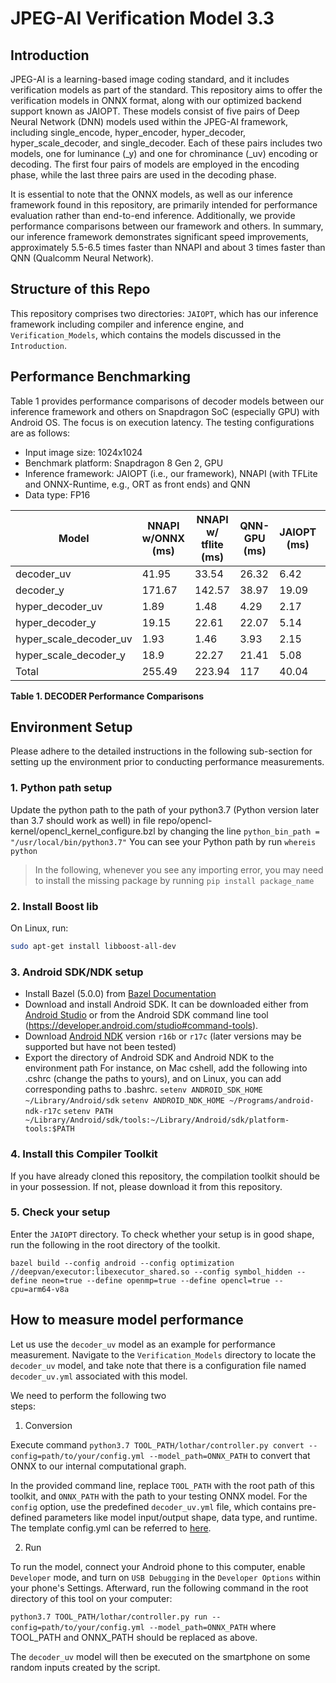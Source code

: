 # JPEG-AI Verification Model 3.3

## Introduction
JPEG-AI is a learning-based image coding standard, and it includes verification models as part of the standard. This repository aims to offer the verification models in ONNX format, along with our optimized backend support known as JAIOPT. These models consist of five pairs of Deep Neural Network (DNN) models used within the JPEG-AI framework, including single_encode, hyper_encoder, hyper_decoder, hyper_scale_decoder, and single_decoder. Each of these pairs includes two models, one for luminance (_y) and one for chrominance (_uv) encoding or decoding. The first four pairs of models are employed in the encoding phase, while the last three pairs are used in the decoding phase.

It is essential to note that the ONNX models, as well as our inference framework found in this repository, are primarily intended for performance evaluation rather than end-to-end inference. Additionally, we provide performance comparisons between our framework and others. In summary, our inference framework demonstrates significant speed improvements, approximately 5.5-6.5 times faster than NNAPI and about 3 times faster than QNN (Qualcomm Neural Network).

## Structure of this Repo
This repository comprises two directories: `JAIOPT`, which has our inference framework including compiler and inference engine, and `Verification_Models`, which contains the models discussed in the `Introduction`.

## Performance Benchmarking
Table 1 provides performance comparisons of decoder models between our inference framework and others on Snapdragon SoC (especially GPU) with Android OS. The focus is on execution latency. The testing configurations are as follows:

* Input image size: 1024x1024                                                          
* Benchmark platform: Snapdragon 8 Gen 2, GPU                              
* Inference framework: JAIOPT (i.e., our framework), NNAPI (with TFLite and ONNX-Runtime, e.g., ORT as front ends) and QNN
* Data type: FP16    


|     Model                     |     NNAPI   w/ONNX (ms)    |     NNAPI   w/ tflite   (ms)    |     QNN-GPU   (ms)    |     JAIOPT   (ms)    |     Speedup      over ORT    |     Speedup     over Tflite    |     Speedup     over   QNN-GPU    |
|-------------------------------|----------------------------|---------------------------------|-----------------------|--------------------|------------------------------|--------------------------------|-----------------------------------|
|     decoder_uv                |            41.95           |               33.54             |          26.32        |         6.42       |             6.53x            |              5.22x             |                4.1x               |
|     decoder_y                 |            171.67          |              142.57             |          38.97        |        19.09       |             8.99x            |              7.47x             |                2.04x              |
|     hyper_decoder_uv          |             1.89           |               1.48              |          4.29         |         2.17       |             0.87x            |              0.68x             |                1.98x              |
|     hyper_decoder_y           |            19.15           |               22.61             |          22.07        |         5.14       |             3.73x            |               4.4x             |                4.3x               |
|     hyper_scale_decoder_uv    |             1.93           |               1.46              |          3.93         |         2.15       |              0.9x            |              0.68x             |                1.83x              |
|     hyper_scale_decoder_y     |             18.9           |               22.27             |          21.41        |         5.08       |             3.72x            |              4.39x             |                4.22x              |
|     Total                     |            255.49          |              223.94             |           117         |        40.04       |             6.38x            |              5.59x             |                2.92x              |

**Table 1. DECODER Performance Comparisons**


## Environment Setup
Please adhere to the detailed instructions in the following sub-section for setting up the environment prior to conducting performance measurements.

### 1. Python path setup
  Update the python path to the path of your python3.7 (Python version later than 3.7 should work as well) in file repo/opencl-kernel/opencl_kernel_configure.bzl
  by changing the line `python_bin_path = "/usr/local/bin/python3.7"`
  You can see your Python path by run 
  `whereis python`

> In the following, whenever you see any importing error, you may need to install the missing package by running `pip install package_name`

### 2. Install Boost lib
On Linux, run:
```bash
sudo apt-get install libboost-all-dev
```

### 3. Android SDK/NDK setup
- Install Bazel (5.0.0) from [Bazel Documentation](https://docs.bazel.build/versions/master/install.html)
- Download and install Android SDK. It can be downloaded either from [Android Studio](https://developer.android.com/studio) or from the Android SDK command line tool (https://developer.android.com/studio#command-tools).
- Download [Android NDK](https://developer.android.com/ndk/downloads) version `r16b` or `r17c` (later versions may be supported but have not been tested)
- Export the directory of Android SDK and Android NDK to the environment path
  For instance, on Mac cshell, add the following into .cshrc (change the paths to yours), and on Linux, you can add corresponding paths to .bashrc.
  `setenv ANDROID_SDK_HOME ~/Library/Android/sdk`
  `setenv ANDROID_NDK_HOME ~/Programs/android-ndk-r17c`
  `setenv PATH ~/Library/Android/sdk/tools:~/Library/Android/sdk/platform-tools:$PATH`
  
### 4. Install this Compiler Toolkit
If you have already cloned this repository, the compilation toolkit should be in your possession. If not, please download it from this repository.

### 5. Check your setup
Enter the `JAIOPT` directory. To check whether your setup is in good shape, run the following in the root directory of the toolkit.

`bazel build --config android --config optimization //deepvan/executor:libexecutor_shared.so --config symbol_hidden --define neon=true --define openmp=true --define opencl=true --cpu=arm64-v8a`

## How to measure model performance
Let us use the `decoder_uv` model as an example for performance measurement. Navigate to the `Verification_Models` directory to locate the `decoder_uv` model, and take note that there is a configuration file named `decoder_uv.yml` associated with this model.

We need to perform the following two steps:                                                                     

1. Conversion

Execute command `python3.7 TOOL_PATH/lothar/controller.py convert --config=path/to/your/config.yml --model_path=ONNX_PATH` to convert that ONNX to our internal computational graph.

In the provided command line, replace `TOOL_PATH` with the root path of this toolkit, and `ONNX_PATH` with the path to your testing ONNX model. For the `config` option, use the predefined `decoder_uv.yml` file, which contains pre-defined parameters like model input/output shape, data type, and runtime. The template config.yml can be referred to [here](https://github.com/hustc12/jpeg-ai-release/blob/main/config.yml).

2. Run
  
To run the model, connect your Android phone to this computer, enable `Developer` mode, and turn on `USB Debugging` in the `Developer Options` within your phone's Settings. Afterward, run the following command in the root directory of this tool on your computer:

  `python3.7 TOOL_PATH/lothar/controller.py run --config=path/to/your/config.yml --model_path=ONNX_PATH`
 where TOOL_PATH and ONNX_PATH should be replaced as above.

 The `decoder_uv` model will then be executed on the smartphone on some random inputs created by the script.



















